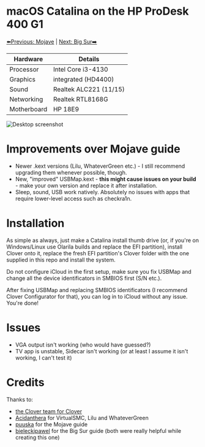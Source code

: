 # macOS Catalina on the HP ProDesk 400 G1

[⬅️Previous: Mojave](https://github.com/lukizel/Mojave-HP-ProDesk-400-G1) | [Next: Big Sur➡️](https://github.com/puuska/Hackintosh-HP-ProDesk-400-G1)

| Hardware    | Details                |
| ----------- | ---------------------- |
| Processor   | Intel Core i3-4130     |
| Graphics    | integrated (HD4400)    |
| Sound       | Realtek ALC221 (11/15) |
| Networking  | Realtek RTL8168G       |
| Motherboard | HP 18E9                |

![Desktop screenshot](https://i.imgur.com/kzNZ5Re.png)

# Improvements over Mojave guide

- Newer .kext versions (Lilu, WhateverGreen etc.) - I still recommend upgrading them whenever possible, though.
- New, "improved" USBMap.kext - **this might cause issues on your build** - make your own version and replace it after installation.
- Sleep, sound, USB work natively. Absolutely no issues with apps that require lower-level access such as checkra1n.

# Installation

As simple as always, just make a Catalina install thumb drive (or, if you're on Windows/Linux use Olarila builds and replace the EFI partition), install Clover onto it, replace the fresh EFI partition's Clover folder with the one supplied in this repo and install the system. 

Do not configure iCloud in the first setup, make sure you fix USBMap and change all the device identificators in SMBIOS first (S/N etc.). 

After fixing USBMap and replacing SMBIOS identificators (I recommend Clover Configurator for that), you can log in to iCloud without any issue. You're done!

# Issues

- VGA output isn't working (who would have guessed?)
- TV app is unstable, Sidecar isn't working (or at least I assume it isn't working, I can't test it)

# Credits

Thanks to:

- [the Clover team for Clover](https://github.com/CloverHackyColor/CloverBootloader/releases)
- [Acidanthera](https://github.com/acidanthera) for VirtualSMC, Lilu and WhateverGreen
- [puuska](https://github.com/puuska) for the Mojave guide
- [bieleckipawel](https://github.com/bieleckipawel) for the Big Sur guide (both were really helpful while creating this one)
